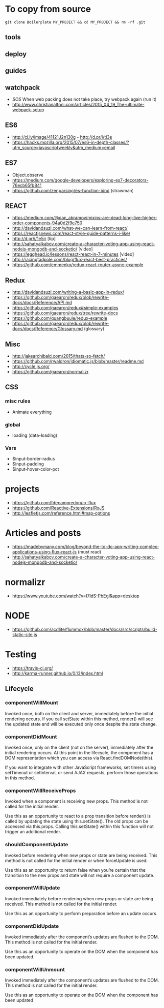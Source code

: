 # To copy from source
`git clone Boilerplate MY_PROJECT && cd MY_PROJECT && rm -rf .git`


## tools

## deploy

## guides

## watchpack
- *SOS* When web packing does not take place, try webpack again (run it)
- http://www.christianalfoni.com/articles/2015_04_19_The-ultimate-webpack-setup

## ES6
- http://cl.ly/image/41121J2n130g - http://d.pr/i/tl3e
- https://hacks.mozilla.org/2015/07/es6-in-depth-classes/?utm_source=javascriptweekly&utm_medium=email

## ES7
- Object.observe
- https://medium.com/google-developers/exploring-es7-decorators-76ecb65fb841
- https://github.com/zenparsing/es-function-bind (strawman)

## REACT
- https://medium.com/@dan_abramov/mixins-are-dead-long-live-higher-order-components-94a0d2f9e750
- http://davidandsuzi.com/what-we-can-learn-from-react/
- https://reactjsnews.com/react-style-guide-patterns-i-like/
- http://d.pr/i/1e5ir [tip]
- http://sahatyalkabov.com/create-a-character-voting-app-using-react-nodejs-mongodb-and-socketio/ [video]
- https://egghead.io/lessons/react-react-in-7-minutes [video]
- http://racingtadpole.com/blog/flux-react-best-practices/
- https://github.com/emmenko/redux-react-router-async-example

## Redux
- http://davidandsuzi.com/writing-a-basic-app-in-redux/
- https://github.com/gaearon/redux/blob/rewrite-docs/docs/Reference/API.md
- https://github.com/gaearon/redux#simple-examples
- https://github.com/gaearon/redux/tree/rewrite-docs
- https://github.com/quangbuule/redux-example
- https://github.com/gaearon/redux/blob/rewrite-docs/docs/Reference/Glossary.md (glossary)

## Misc
- http://jakearchibald.com/2015/thats-so-fetch/
- https://github.com/rwaldron/idiomatic.js/blob/master/readme.md
- http://cycle.js.org/
- https://github.com/gaearon/normalizr


## CSS

### misc rules
- Animate everything

### global
- loading (data-loading)

### Vars

* $input-border-radius
* $input-padding
* $input-hover-color-pct


# projects
- https://github.com/fdecampredon/rx-flux
- https://github.com/Reactive-Extensions/RxJS
- http://leafletjs.com/reference.html#map-options


# Articles and posts
- https://madebymany.com/blog/beyond-the-to-do-app-writing-complex-applications-using-flux-react-js (must read)
- http://sahatyalkabov.com/create-a-character-voting-app-using-react-nodejs-mongodb-and-socketio/

# normalizr
- https://www.youtube.com/watch?v=I7IdS-PbEgI&app=desktop

# NODE
- https://github.com/acdlite/flummox/blob/master/docs/src/scripts/build-static-site.js

# Testing
- https://travis-ci.org/
- http://karma-runner.github.io/0.13/index.html



## Lifecycle

### componentWillMount
Invoked once, both on the client and server, immediately before the initial rendering occurs. If you call setState within this method, render() will see the updated state and will be executed only once despite the state change.

### componentDidMount
Invoked once, only on the client (not on the server), immediately after the initial rendering occurs. At this point in the lifecycle, the component has a DOM representation which you can access via React.findDOMNode(this).

If you want to integrate with other JavaScript frameworks, set timers using setTimeout or setInterval, or send AJAX requests, perform those operations in this method.

### componentWillReceiveProps
Invoked when a component is receiving new props. This method is not called for the initial render.

Use this as an opportunity to react to a prop transition before render() is called by updating the state using this.setState(). The old props can be accessed via this.props. Calling this.setState() within this function will not trigger an additional render.

### shouldComponentUpdate
Invoked before rendering when new props or state are being received. This method is not called for the initial render or when forceUpdate is used.

Use this as an opportunity to return false when you’re certain that the transition to the new props and state will not require a component update.

### componentWillUpdate
Invoked immediately before rendering when new props or state are being received. This method is not called for the initial render.

Use this as an opportunity to perform preparation before an update occurs.

### componentDidUpdate
Invoked immediately after the component’s updates are flushed to the DOM. This method is not called for the initial render.

Use this as an opportunity to operate on the DOM when the component has been updated.

### componentWillUnmount
Invoked immediately after the component’s updates are flushed to the DOM. This method is not called for the initial render.

Use this as an opportunity to operate on the DOM when the component has been updated
